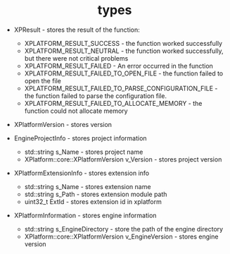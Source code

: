 <h1 align="center"> types </h1>

- XPResult - stores the result of the function:
    - XPLATFORM_RESULT_SUCCESS - the function worked successfully
    - XPLATFORM_RESULT_NEUTRAL - the function worked successfully, but there were not critical problems
    - XPLATFORM_RESULT_FAILED - An error occurred in the function
    - XPLATFORM_RESULT_FAILED_TO_OPEN_FILE  - the function failed to open the file 
    - XPLATFORM_RESULT_FAILED_TO_PARSE_CONFIGURATION_FILE - the function failed to parse the configuration file.
    - XPLATFORM_RESULT_FAILED_TO_ALLOCATE_MEMORY - the function could not allocate memory

- XPlatformVersion - stores version  

- EngineProjectInfo - stores project information
    - std::string s_Name - stores project name
    - XPlatform::core::XPlatformVersion v_Version - stores project version

- XPlatformExtensionInfo - stores extension info
    - std::string s_Name - stores extension name
    - std::string s_Path - stores extension module path
    - uint32_t ExtId - stores extension id in xplatform

- XPlatformInformation - stores engine information
    - std::string s_EngineDirectory - store the path of the engine directory
    - XPlatform::core::XPlatformVersion v_EngineVersion - stores engine version

    